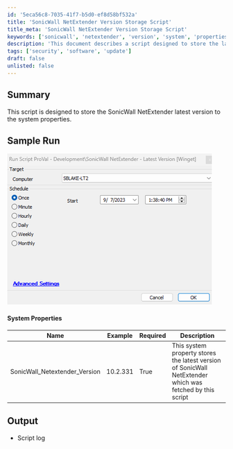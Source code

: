 ```yaml
---
id: '5eca56c8-7035-41f7-b5d0-ef8d58bf532a'
title: 'SonicWall NetExtender Version Storage Script'
title_meta: 'SonicWall NetExtender Version Storage Script'
keywords: ['sonicwall', 'netextender', 'version', 'system', 'properties']
description: 'This document describes a script designed to store the latest version of SonicWall NetExtender in the system properties, ensuring that the most up-to-date version is easily accessible and manageable.'
tags: ['security', 'software', 'update']
draft: false
unlisted: false
---
```

## Summary

This script is designed to store the SonicWall NetExtender latest version to the system properties.

## Sample Run

![Sample Run](../../../static/img/CWM---Automate---Data-Collection---SonicWall-NetExtender---Latest-Version-Winget/image_1.png)

#### System Properties

| Name                          | Example   | Required | Description                                                                                      |
|-------------------------------|-----------|----------|--------------------------------------------------------------------------------------------------|
| SonicWall_Netextender_Version | 10.2.331 | True     | This system property stores the latest version of SonicWall NetExtender which was fetched by this script |

## Output

- Script log











